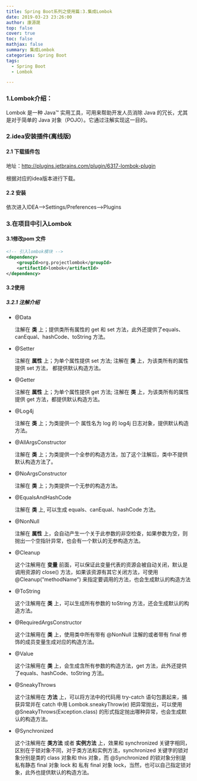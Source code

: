 ```yaml
---
title: Spring Boot系列之使用篇:3.集成Lombok
date: 2019-03-23 23:26:00
author: 康源晟
top: false
cover: true
toc: false
mathjax: false
summary: 集成Lombok
categories: Spring Boot
tags:
  - Spring Boot
  - Lombok

---
```


### 1.Lombok介绍：

Lombok 是一种 Java™ 实用工具，可用来帮助开发人员消除 Java 的冗长，尤其是对于简单的 Java 对象（POJO）。它通过注解实现这一目的。



### 2.idea安装插件(离线版)

#### 2.1 下载插件包

地址：http://plugins.jetbrains.com/plugin/6317-lombok-plugin

根据对应的idea版本进行下载。

#### 2.2 安装

依次进入IDEA-->Settings/Preferences-->Plugins



### 3.在项目中引入Lombok

#### 3.1修改pom 文件

```xml
<!-- 引入lombok模块 -->
<dependency>
    <groupId>org.projectlombok</groupId>
    <artifactId>lombok</artifactId>
</dependency>
```

#### 3.2使用

##### 3.2.1 注解介绍

- @Data

  注解在 **类** 上；提供类所有属性的 get 和 set 方法，此外还提供了equals、canEqual、hashCode、toString 方法。

- @Setter

  注解在 **属性** 上；为单个属性提供 set 方法; 注解在 **类** 上，为该类所有的属性提供 set 方法， 都提供默认构造方法。

- @Getter

  注解在 **属性** 上；为单个属性提供 get 方法; 注解在 **类** 上，为该类所有的属性提供 get 方法，都提供默认构造方法。

- @Log4j

  注解在 **类** 上；为类提供一个 属性名为 log 的 log4j 日志对象，提供默认构造方法。

- @AllArgsConstructor

  注解在 **类** 上；为类提供一个全参的构造方法，加了这个注解后，类中不提供默认构造方法了。

- @NoArgsConstructor

  注解在 **类** 上；为类提供一个无参的构造方法。

- @EqualsAndHashCode

  注解在 **类** 上, 可以生成 equals、canEqual、hashCode 方法。

- @NonNull

  注解在 **属性** 上，会自动产生一个关于此参数的非空检查，如果参数为空，则抛出一个空指针异常，也会有一个默认的无参构造方法。

- @Cleanup

  这个注解用在 **变量** 前面，可以保证此变量代表的资源会被自动关闭，默认是调用资源的 close() 方法，如果该资源有其它关闭方法，可使用 @Cleanup(“methodName”) 来指定要调用的方法，也会生成默认的构造方法

- @ToString

  这个注解用在 **类** 上，可以生成所有参数的 toString 方法，还会生成默认的构造方法。

- @RequiredArgsConstructor

  这个注解用在 **类** 上，使用类中所有带有 @NonNull 注解的或者带有 final 修饰的成员变量生成对应的构造方法。

- @Value

  这个注解用在 **类** 上，会生成含所有参数的构造方法，get 方法，此外还提供了equals、hashCode、toString 方法。

- @SneakyThrows

  这个注解用在 **方法** 上，可以将方法中的代码用 try-catch 语句包裹起来，捕获异常并在 catch 中用 Lombok.sneakyThrow(e) 把异常抛出，可以使用 @SneakyThrows(Exception.class) 的形式指定抛出哪种异常，也会生成默认的构造方法。

- @Synchronized

  这个注解用在 **类方法** 或者 **实例方法** 上，效果和 synchronized 关键字相同，区别在于锁对象不同，对于类方法和实例方法，synchronized 关键字的锁对象分别是类的 class 对象和 this 对象，而 @Synchronized 的锁对象分别是 私有静态 final 对象 lock 和 私有 final 对象 lock，当然，也可以自己指定锁对象，此外也提供默认的构造方法。

